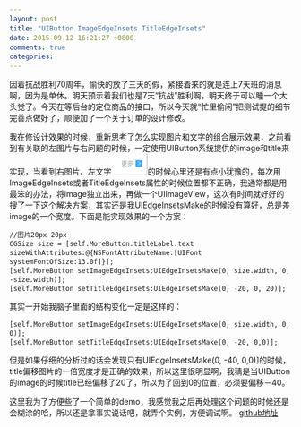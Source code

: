 ```yaml
---
layout: post
title: "UIButton ImageEdgeInsets TitleEdgeInsets"
date: 2015-09-12 16:21:27 +0800
comments: true
categories: 
---
```


因着抗战胜利70周年，愉快的放了三天的假，紧接着来的就是连上7天班的消息啊，因为是单休。明天预示着我们也是7天“抗战”胜利啊，明天终于可以睡一个大头觉了。今天在等后台的定位商品的接口，所以今天就“忙里偷闲”把测试提的细节完善点做好了，顺便加了一个关于订单的设计修改。

<!--more-->

我在修设计效果的时候，重新思考了怎么实现图片和文字的组合展示效果，之前看到有关联的左图片与右问题的时候，一定使用UIButton系统提供的image和title来实现，当看到右图片、左文字![setting](../images/more_icon.png)的时候心里还是有点小犹豫的，每次用ImageEdgeInsets或者TitleEdgeInsets属性的时候位置都不正确，我通常都是用最笨的办法，将image独立出来，再做一个UIImageView，这次有时间就好好的搜了一下这个解决方案，其实还是我UIEdgeInsetsMake的时候没有算好，总是差image的一个宽度。下面是能实现效果的一个方案：

```
//图片20px 20px
CGSize size = [self.MoreButton.titleLabel.text sizeWithAttributes:@{NSFontAttributeName:[UIFont systemFontOfSize:13.0f]}];
[self.MoreButton setImageEdgeInsets:UIEdgeInsetsMake(0, size.width, 0, -size.width)];
[self.MoreButton setTitleEdgeInsets:UIEdgeInsetsMake(0, -20, 0, 20)];
```

 其实一开始我脑子里面的结构变化一定是这样的：

```
[self.MoreButton setImageEdgeInsets:UIEdgeInsetsMake(0, size.width, 0, 0)];
[self.MoreButton setTitleEdgeInsets:UIEdgeInsetsMake(0, -20, 0,0)];
```

但是如果仔细的分析过的话会发现只有UIEdgeInsetsMake(0, -40, 0,0)]的时候，title偏移图片的一倍宽度才是正确的效果，所以这里很明显啊，我猜是当UIButton的image的时候title已经偏移了20了，所以为了回到0的位置，必须要偏移－40。

这里我为了方便些了一个简单的demo，我感觉我之后再处理这个问题的时候还是会糊涂的哈，所以还是拿事实说话吧，就弄个实例，方便调试啊。
[github地址](https://github.com/chaiweiwei/EdgeInsetDemo)